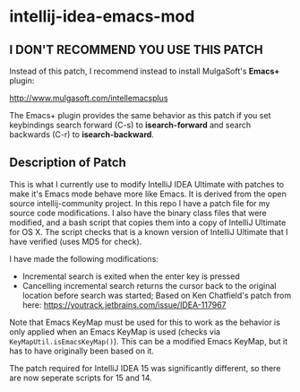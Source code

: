 intellij-idea-emacs-mod
=======================

I DON'T RECOMMEND YOU USE THIS PATCH
------------------------------------

Instead of this patch, I recommend instead to install MulgaSoft's **Emacs+** plugin:

http://www.mulgasoft.com/intellemacsplus

The Emacs+ plugin provides the same behavior as this patch if you set keybindings search forward (C-s) to **isearch-forward** and search backwards (C-r) to **isearch-backward**.

Description of Patch
--------------------

This is what I currently use to modify IntelliJ IDEA Ultimate with patches to make it's Emacs mode behave more like Emacs.  It is derived from the open source intellij-community project.  In this repo I have a patch file for my source code modifications.  I also have the binary class files that were modified, and a bash script that copies them into a copy of IntelliJ Ultimate for OS X.  The script checks that is a known version of IntelliJ Ultimate that I have verified (uses MD5 for check).

I have made the following modifications:

* Incremental search is exited when the enter key is pressed
* Cancelling incremental search returns the cursor back to the original location before search was started; Based on Ken Chatfield's patch from here: https://youtrack.jetbrains.com/issue/IDEA-117967

Note that Emacs KeyMap must be used for this to work as the behavior is only applied when an Emacs KeyMap is used (checks via `KeyMapUtil.isEmacsKeyMap()`).  This can be a modified Emacs KeyMap, but it has to have originally been based on it.

The patch required for IntelliJ IDEA 15 was significantly different, so there are now seperate scripts for 15 and 14.
